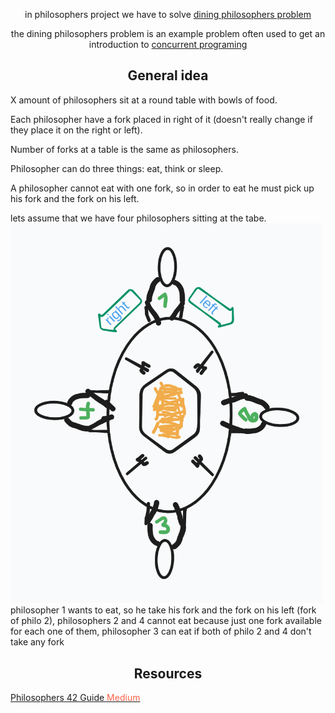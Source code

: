 <div align='center'>
<!-- <h1>Philosophers</h1> -->
<p>in philosophers project we have to solve <a href='https://en.wikipedia.org/wiki/Dining_philosophers_problem'>dining philosophers problem</a></p>
<p> the dining philosophers problem is an example problem often used to get an introduction to <a href="https://en.wikipedia.org/wiki/Concurrent_computing">concurrent programing</a> </p>
</div>

<div align='center'><h2>General idea</h2></div>
<p>X amount of philosophers sit at a round table with bowls of food.</p>
<p>Each philosopher have a fork placed in right of it (doesn't really change if they place it on the right or left).</p>
<p>Number of forks at a table is the same as philosophers.</p>
<p>Philosopher can do three things: eat, think or sleep.</p>
<p>A philosopher cannot eat with one fork, so in order to eat he must pick up his fork and the fork on his left.</p>

lets assume that we have four philosophers sitting at the tabe.
<img src='philo_01.png' alt='No img' width=500>
philosopher 1 wants to eat, so he take his fork and the fork on his left (fork of philo 2), philosophers 2 and 4 cannot eat because just one fork available for each one of them, philosopher 3 can eat if both of philo 2 and 4 don't take any fork


<div align='center'><h2>Resources</h2></div>
<a href='https://medium.com/@ruinadd/philosophers-42-guide-the-dining-philosophers-problem-893a24bc0fe2'>Philosophers 42 Guide <span style="color:Tomato;">Medium</span></a>
